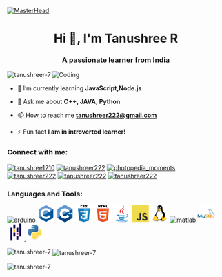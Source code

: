 [![MasterHead](https://i.pinimg.com/originals/d4/81/f3/d481f3c72e283309071f79e01b05c06d.gif)](https://tanushreer-7.io)

<h1 align="center">Hi 👋, I'm Tanushree R</h1>
<h3 align="center">A passionate learner from India</h3>
<img align="right" alt="Coding" width="400" src="https://user-images.githubusercontent.com/59734313/157189039-c09b3e38-9f42-42c0-ab54-14f1574190a7.gif">

<p align="left"> <img src="https://komarev.com/ghpvc/?username=tanushreer-7&label=Profile%20views&color=0e75b6&style=flat" alt="tanushreer-7" /> </p>

- 🌱 I’m currently learning **JavaScript,Node.js**

- 💬 Ask me about **C++, JAVA, Python**

- 📫 How to reach me **tanushreer222@gmail.com**

- ⚡ Fun fact **I am in introverted learner!**

<h3 align="left">Connect with me:</h3>
<p align="left">
<a href="https://linkedin.com/in/tanushree1210" target="blank"><img align="center" src="https://raw.githubusercontent.com/rahuldkjain/github-profile-readme-generator/master/src/images/icons/Social/linked-in-alt.svg" alt="tanushree1210" height="30" width="40" /></a>
<a href="https://codesandbox.com/tanushreer222" target="blank"><img align="center" src="https://raw.githubusercontent.com/rahuldkjain/github-profile-readme-generator/master/src/images/icons/Social/codesandbox.svg" alt="tanushreer222" height="30" width="40" /></a>
<a href="https://instagram.com/photopedia_moments" target="blank"><img align="center" src="https://raw.githubusercontent.com/rahuldkjain/github-profile-readme-generator/master/src/images/icons/Social/instagram.svg" alt="photopedia_moments" height="30" width="40" /></a>
<a href="https://www.codechef.com/users/tanushreer222" target="blank"><img align="center" src="https://cdn.jsdelivr.net/npm/simple-icons@3.1.0/icons/codechef.svg" alt="tanushreer222" height="30" width="40" /></a>
<a href="https://www.hackerrank.com/tanushreer222" target="blank"><img align="center" src="https://raw.githubusercontent.com/rahuldkjain/github-profile-readme-generator/master/src/images/icons/Social/hackerrank.svg" alt="tanushreer222" height="30" width="40" /></a>
<a href="https://www.leetcode.com/tanushreer222" target="blank"><img align="center" src="https://raw.githubusercontent.com/rahuldkjain/github-profile-readme-generator/master/src/images/icons/Social/leet-code.svg" alt="tanushreer222" height="30" width="40" /></a>
</p>

<h3 align="left">Languages and Tools:</h3>
<p align="left"> <a href="https://www.arduino.cc/" target="_blank" rel="noreferrer"> <img src="https://cdn.worldvectorlogo.com/logos/arduino-1.svg" alt="arduino" width="40" height="40"/> </a> <a href="https://www.cprogramming.com/" target="_blank" rel="noreferrer"> <img src="https://raw.githubusercontent.com/devicons/devicon/master/icons/c/c-original.svg" alt="c" width="40" height="40"/> </a> <a href="https://www.w3schools.com/cpp/" target="_blank" rel="noreferrer"> <img src="https://raw.githubusercontent.com/devicons/devicon/master/icons/cplusplus/cplusplus-original.svg" alt="cplusplus" width="40" height="40"/> </a> <a href="https://www.w3schools.com/css/" target="_blank" rel="noreferrer"> <img src="https://raw.githubusercontent.com/devicons/devicon/master/icons/css3/css3-original-wordmark.svg" alt="css3" width="40" height="40"/> </a> <a href="https://www.w3.org/html/" target="_blank" rel="noreferrer"> <img src="https://raw.githubusercontent.com/devicons/devicon/master/icons/html5/html5-original-wordmark.svg" alt="html5" width="40" height="40"/> </a> <a href="https://www.java.com" target="_blank" rel="noreferrer"> <img src="https://raw.githubusercontent.com/devicons/devicon/master/icons/java/java-original.svg" alt="java" width="40" height="40"/> </a> <a href="https://developer.mozilla.org/en-US/docs/Web/JavaScript" target="_blank" rel="noreferrer"> <img src="https://raw.githubusercontent.com/devicons/devicon/master/icons/javascript/javascript-original.svg" alt="javascript" width="40" height="40"/> </a> <a href="https://www.linux.org/" target="_blank" rel="noreferrer"> <img src="https://raw.githubusercontent.com/devicons/devicon/master/icons/linux/linux-original.svg" alt="linux" width="40" height="40"/> </a> <a href="https://www.mathworks.com/" target="_blank" rel="noreferrer"> <img src="https://upload.wikimedia.org/wikipedia/commons/2/21/Matlab_Logo.png" alt="matlab" width="40" height="40"/> </a> <a href="https://www.mysql.com/" target="_blank" rel="noreferrer"> <img src="https://raw.githubusercontent.com/devicons/devicon/master/icons/mysql/mysql-original-wordmark.svg" alt="mysql" width="40" height="40"/> </a> <a href="https://pandas.pydata.org/" target="_blank" rel="noreferrer"> <img src="https://raw.githubusercontent.com/devicons/devicon/2ae2a900d2f041da66e950e4d48052658d850630/icons/pandas/pandas-original.svg" alt="pandas" width="40" height="40"/> </a> <a href="https://www.python.org" target="_blank" rel="noreferrer"> <img src="https://raw.githubusercontent.com/devicons/devicon/master/icons/python/python-original.svg" alt="python" width="40" height="40"/> </a> </p>

<p><img align="left" src="https://github-readme-stats.vercel.app/api/top-langs?username=tanushreer-7&show_icons=true&locale=en&layout=compact" alt="tanushreer-7" /></p>

<p>&nbsp;<img align="center" src="https://github-readme-stats.vercel.app/api?username=tanushreer-7&show_icons=true&locale=en" alt="tanushreer-7" /></p>

<p><img align="center" src="https://github-readme-streak-stats.herokuapp.com/?user=tanushreer-7&" alt="tanushreer-7" /></p>
